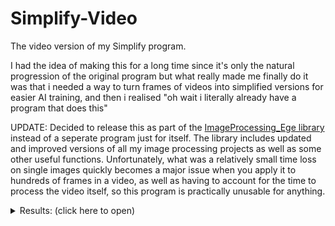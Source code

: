 # Simplify-Video
The video version of my Simplify program.

I had the idea of making this for a long time since it's only the natural progression of the original program but what really made me finally do it was that i needed a way to turn frames of videos into simplified versions for easier AI training, and then i realised "oh wait i literally already have a program that does this"

UPDATE: Decided to release this as part of the [ImageProcessing_Ege library](https://github.com/EgeEken/ImageProcessing_Ege) instead of a seperate program just for itself. The library includes updated and improved versions of all my image processing projects as well as some other useful functions. Unfortunately, what was a relatively small time loss on single images quickly becomes a major issue when you apply it to hundreds of frames in a video, as well as having to account for the time to process the video itself, so this program is practically unusable for anything. 

<details><summary>Results: (click here to open)</summary>
<p>
  
![computer](https://user-images.githubusercontent.com/96302110/219778627-3a9f2813-2ecb-4899-bf76-7257ec69aa87.gif)

![simple](https://user-images.githubusercontent.com/96302110/219778666-3e9dda27-280a-4531-ab12-c450f8d7a1ce.gif)

Just to illustrate how slow this program is, this 3 second long 180p video took a full minute to process and return a result on my computer 

</p>
</details>
